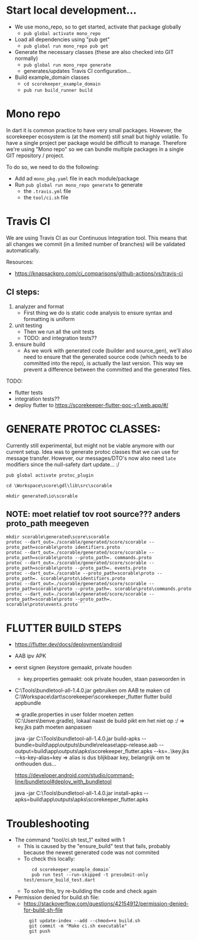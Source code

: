 
# Start local development...

 - We use mono_repo, so to get started, activate that package globally
   - `pub global activate mono_repo`
 - Load all dependencies using "pub get"
   - `pub global run mono_repo pub get`
 - Generate the necessary classes (these are also checked into GIT normally)
    - `pub global run mono_repo generate`
    - generates/updates Travis CI configuration...
 - Build example_domain classes
    - `cd scorekeeper_example_domain`
    - `pub run build_runner build`



# Mono repo
In dart it is common practice to have very small packages.
However, the scorekeeper ecosystem is (at the moment) still small but highly volatile.
To have a single project per package would be difficult to manage.
Therefore we're using "Mono repo" so we can bundle multiple packages in a single GIT repository / project.

To do so, we need to do the following:
 - Add ad `mono_pkg.yaml` file in each module/package
 - Run `pub global run mono_repo generate` to generate
    - the `.travis.yml` file
    - the `tool/ci.sh` file 

# Travis CI
We are using Travis CI as our Continuous Integration tool.
This means that all changes we commit (in a limited number of branches) will be validated automatically.

Resources:
 - https://knapsackpro.com/ci_comparisons/github-actions/vs/travis-ci


## CI steps:
 1. analyzer and format
    - First thing we do is static code analysis to ensure syntax and formatting is uniform
 2. unit testing
    - Then we run all the unit tests
    - TODO: and integration tests??
 3. ensure build
    - As we work with generated code (builder and source_gen),
      we'll also need to ensure that the generated source code (which needs to be committed into the repo),
      is actually the last version. This way we prevent a difference between the committed and the generated files.

TODO:
 - flutter tests
 - integration tests??
 - deploy flutter to https://scorekeeper-flutter-poc-v1.web.app/#/




# GENERATE PROTOC CLASSES:
Currently still experimental, but might not be viable anymore with our current setup.
Idea was to generate protoc classes that we can use for message transfer.
However, our messages/DTO's now also need `late` modifiers since the null-safety dart update... :/

```pub global activate protoc_plugin```

```cd \Workspace\score\gdl\lib\src\scorable```

```mkdir generated\io\scorable```

## NOTE: moet relatief tov root source??? anders proto_path meegeven
```cd ..
mkdir scorable\generated\score\scorable
protoc --dart_out=./scorable/generated/score/scorable --proto_path=scorable\proto identifiers.proto
protoc --dart_out=./scorable/generated/score/scorable --proto_path=scorable\proto --proto_path=. commands.proto
protoc --dart_out=./scorable/generated/score/scorable --proto_path=scorable\proto --proto_path=. events.proto
protoc --dart_out=./scorable --proto_path=scorable\proto --proto_path=. scorable\proto\identifiers.proto
protoc --dart_out=./scorable/generated/score/scorable --proto_path=scorable\proto --proto_path=. scorable\proto\commands.proto
protoc --dart_out=./scorable/generated/score/scorable --proto_path=scorable\proto --proto_path=. scorable\proto\events.proto```
```


# FLUTTER BUILD STEPS
- https://flutter.dev/docs/deployment/android
- AAB ipv APK
- eerst signen (keystore gemaakt, private houden
    - key.properties gemaakt: ook private houden, staan paswoorden in
- C:\Tools\bundletool-all-1.4.0.jar gebruiken om AAB te maken
  cd C:\Workspace\dart\scorekeeper\scorekeeper_flutter
  flutter build appbundle

  	=> gradle.properties in user folder moeten zetten (C:\Users\benve\.gradle), lokaal naast de build pikt em het niet op :/
  	=> key.jks path moeten aanpassen

  java -jar C:\Tools\bundletool-all-1.4.0.jar build-apks --bundle=build\app\outputs\bundle\release\app-release.aab --output=build\app\outputs\apks\scorekeeper_flutter.apks --ks=..\key.jks --ks-key-alias=key
  => alias is dus blijkbaar key, belangrijk om te onthouden dus...

  https://developer.android.com/studio/command-line/bundletool#deploy_with_bundletool

  java -jar C:\Tools\bundletool-all-1.4.0.jar install-apks --apks=build\app\outputs\apks\scorekeeper_flutter.apks



# Troubleshooting
 - The command "tool/ci.sh test_1" exited with 1
   - This is caused by the "ensure_build" test that fails, probably because the newest generated code was not commited
   - To check this locally:
     ```
        cd scorekeeper_example_domain`
        pub run test --run-skipped -t presubmit-only test/ensure_build_test.dart
     ```
   - To solve this, try re-building the code and check again
 - Permission denied for build.sh file:
    - https://stackoverflow.com/questions/42154912/permission-denied-for-build-sh-file
      ```
        git update-index --add --chmod=+x build.sh
        git commit -m "Make ci.sh executable"
        git push
      ```
 

